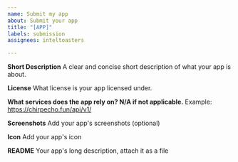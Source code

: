```yaml
---
name: Submit my app
about: Submit your app
title: "[APP]"
labels: submission
assignees: inteltoasters

---
```


**Short Description**
A clear and concise short description of what your app is about.

**License**
What license is your app licensed under.

**What services does the app rely on? N/A if not applicable.**
Example: https://chirpecho.fun/api/v1/

**Screenshots**
Add your app's screenshots (optional)

**Icon**
Add your app's icon

**README**
Your app's long description, attach it as a file
